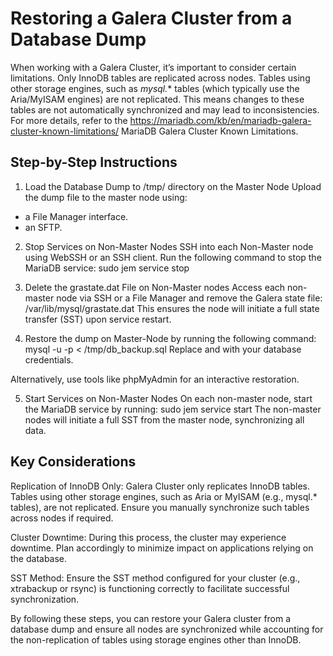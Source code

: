 # Restoring a Galera Cluster from a Database Dump

  When working with a Galera Cluster, it’s important to consider certain limitations. Only InnoDB tables are replicated across nodes. 
Tables using other storage engines, such as *mysql.** tables (which typically use the Aria/MyISAM engines) are not replicated. 
This means changes to these tables are not automatically synchronized and may lead to inconsistencies. 
For more details, refer to the https://mariadb.com/kb/en/mariadb-galera-cluster-known-limitations/ MariaDB Galera Cluster Known Limitations.

## Step-by-Step Instructions
1. Load the Database Dump to /tmp/ directory on the Master Node
Upload the dump file to the master node using:
  - a File Manager interface.
  - an SFTP.

2. Stop Services on Non-Master Nodes
SSH into each Non-Master node using WebSSH or an SSH client.
Run the following command to stop the MariaDB service:
sudo jem service stop

3. Delete the grastate.dat File on Non-Master nodes
Access each non-master node via SSH or a File Manager and remove the Galera state file:
/var/lib/mysql/grastate.dat
This ensures the node will initiate a full state transfer (SST) upon service restart.

4. Restore the dump on Master-Node by running the following command:
  mysql -u<username> -p<password> < /tmp/db_backup.sql
  Replace <username> and <password> with your database credentials.

Alternatively, use tools like phpMyAdmin for an interactive restoration.

5. Start Services on Non-Master Nodes
On each non-master node, start the MariaDB service by running:
sudo jem service start
The non-master nodes will initiate a full SST from the master node, synchronizing all data.

## Key Considerations
Replication of InnoDB Only: Galera Cluster only replicates InnoDB tables. Tables using other storage engines, such as Aria or MyISAM (e.g., mysql.* tables), are not replicated. Ensure you manually synchronize such tables across nodes if required.

Cluster Downtime: During this process, the cluster may experience downtime. Plan accordingly to minimize impact on applications relying on the database.

SST Method: Ensure the SST method configured for your cluster (e.g., xtrabackup or rsync) is functioning correctly to facilitate successful synchronization.

By following these steps, you can restore your Galera cluster from a database dump and ensure all nodes are synchronized while accounting for the non-replication of tables using storage engines other than InnoDB.
